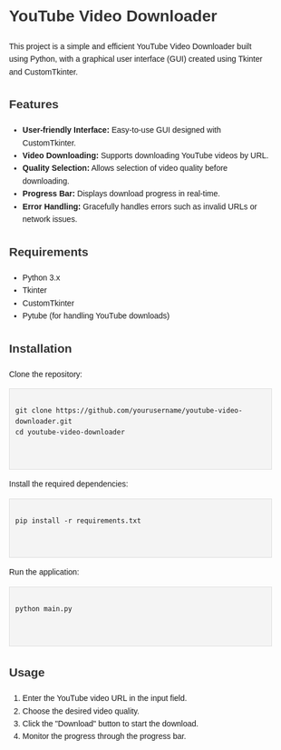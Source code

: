 <!DOCTYPE html>
<html lang="en">
<head>
    <meta charset="UTF-8">
    <meta name="viewport" content="width=device-width, initial-scale=1.0">
    <title>YouTube Video Downloader</title>
    <style>
        body {
            font-family: Arial, sans-serif;
            line-height: 1.6;
        }
        .container {
            max-width: 800px;
            margin: 0 auto;
            padding: 20px;
        }
        h1, h2 {
            color: #333;
        }
        pre {
            background: #f4f4f4;
            padding: 10px;
            border: 1px solid #ddd;
        }
    </style>
</head>
<body>
    <div class="container">
        <h1>YouTube Video Downloader</h1>
        <p>This project is a simple and efficient YouTube Video Downloader built using Python, with a graphical user interface (GUI) created using Tkinter and CustomTkinter.</p>
        <h2>Features</h2>
        <ul>
            <li><strong>User-friendly Interface:</strong> Easy-to-use GUI designed with CustomTkinter.</li>
            <li><strong>Video Downloading:</strong> Supports downloading YouTube videos by URL.</li>
            <li><strong>Quality Selection:</strong> Allows selection of video quality before downloading.</li>
            <li><strong>Progress Bar:</strong> Displays download progress in real-time.</li>
            <li><strong>Error Handling:</strong> Gracefully handles errors such as invalid URLs or network issues.</li>
        </ul>
        <h2>Requirements</h2>
        <ul>
            <li>Python 3.x</li>
            <li>Tkinter</li>
            <li>CustomTkinter</li>
            <li>Pytube (for handling YouTube downloads)</li>
        </ul>
        <h2>Installation</h2>
        <p>Clone the repository:</p>
        <pre>
<code>
git clone https://github.com/yourusername/youtube-video-downloader.git
cd youtube-video-downloader
</code>
        </pre>
        <p>Install the required dependencies:</p>
        <pre>
<code>
pip install -r requirements.txt
</code>
        </pre>
        <p>Run the application:</p>
        <pre>
<code>
python main.py
</code>
        </pre>
        <h2>Usage</h2>
        <ol>
            <li>Enter the YouTube video URL in the input field.</li>
            <li>Choose the desired video quality.</li>
            <li>Click the "Download" button to start the download.</li>
            <li>Monitor the progress through the progress bar.</li>
        </ol>
    </div>
</body>
</html>

